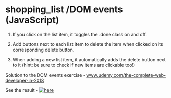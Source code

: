 # shopping_list /DOM events (JavaScript) 

1. If you click on the list item, it toggles the .done class on and off.

2. Add buttons next to each list item to delete the item when clicked on its corresponding delete button.

3. When adding a new list item, it automatically adds the delete button next to it (hint: be sure to check if new items are clickable too!)

Solution to the DOM events exercise - www.udemy.com/the-complete-web-developer-in-2018

See the result - [![here]()](https://softspike.github.io/shopping_list/)









